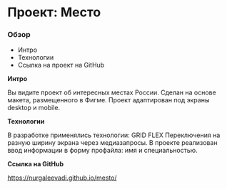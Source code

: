# Проект: Место

### Обзор
* Интро
* Технологии
* Ссылка на проект на GitHub


**Интро**

Вы видите проект об интересных местах России.
Сделан на основе макета, размещенного в Фигме.
Проект адаптирован под экраны desktop и mobile.

**Технологии**

В разработке применялись технологии:
GRID
FLEX
Переключения на разную ширину экрана через медиазапросы.
В проекте реализован ввод информации в форму профайла: имя и специальностью. 


**Ссылка на GitHub**

https://nurgaleevadi.github.io/mesto/


